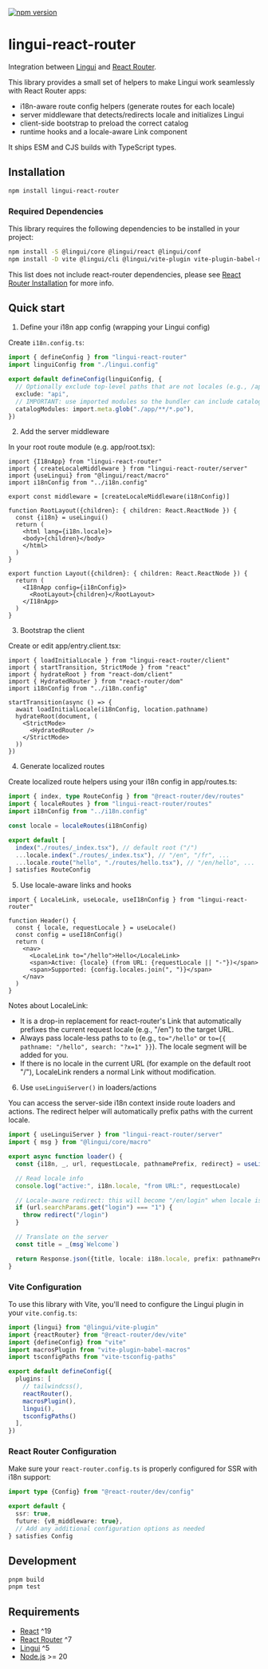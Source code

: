 [![npm version](https://badge.fury.io/js/lingui-react-router.svg)](https://www.npmjs.com/package/lingui-react-router)

# lingui-react-router

Integration between [Lingui](https://lingui.dev/) and [React Router](https://reactrouter.com/).

This library provides a small set of helpers to make Lingui work seamlessly with React Router apps:

- i18n-aware route config helpers (generate routes for each locale)
- server middleware that detects/redirects locale and initializes Lingui
- client-side bootstrap to preload the correct catalog
- runtime hooks and a locale-aware Link component

It ships ESM and CJS builds with TypeScript types.

## Installation

```bash
npm install lingui-react-router
```

### Required Dependencies

This library requires the following dependencies to be installed in your project:

```bash
npm install -S @lingui/core @lingui/react @lingui/conf
npm install -D vite @lingui/cli @lingui/vite-plugin vite-plugin-babel-macros
```

This list does not include react-router dependencies, please
see [React Router Installation](https://reactrouter.com/start/framework/installation) for more info.

## Quick start

1) Define your i18n app config (wrapping your Lingui config)

Create `i18n.config.ts`:

```ts
import { defineConfig } from "lingui-react-router"
import linguiConfig from "./lingui.config"

export default defineConfig(linguiConfig, {
  // Optionally exclude top-level paths that are not locales (e.g., /api)
  exclude: "api",
  // IMPORTANT: use imported modules so the bundler can include catalogs
  catalogModules: import.meta.glob("./app/**/*.po"),
})
```

2) Add the server middleware

In your root route module (e.g. app/root.tsx):

```tsx
import {I18nApp} from "lingui-react-router"
import { createLocaleMiddleware } from "lingui-react-router/server"
import {useLingui} from "@lingui/react/macro"
import i18nConfig from "../i18n.config"

export const middleware = [createLocaleMiddleware(i18nConfig)]

function RootLayout({children}: { children: React.ReactNode }) {
  const {i18n} = useLingui()
  return (
    <html lang={i18n.locale}>
    <body>{children}</body>
    </html>
  )
}

export function Layout({children}: { children: React.ReactNode }) {
  return (
    <I18nApp config={i18nConfig}>
      <RootLayout>{children}</RootLayout>
    </I18nApp>
  )
}
```

3) Bootstrap the client

Create or edit app/entry.client.tsx:

```tsx
import { loadInitialLocale } from "lingui-react-router/client"
import { startTransition, StrictMode } from "react"
import { hydrateRoot } from "react-dom/client"
import { HydratedRouter } from "react-router/dom"
import i18nConfig from "../i18n.config"

startTransition(async () => {
  await loadInitialLocale(i18nConfig, location.pathname)
  hydrateRoot(document, (
    <StrictMode>
      <HydratedRouter />
    </StrictMode>
  ))
})
```

4) Generate localized routes

Create localized route helpers using your i18n config in app/routes.ts:

```ts
import { index, type RouteConfig } from "@react-router/dev/routes"
import { localeRoutes } from "lingui-react-router/routes"
import i18nConfig from "../i18n.config"

const locale = localeRoutes(i18nConfig)

export default [
  index("./routes/_index.tsx"), // default root ("/")
  ...locale.index("./routes/_index.tsx"), // "/en", "/fr", ...
  ...locale.route("hello", "./routes/hello.tsx"), // "/en/hello", ...
] satisfies RouteConfig
```

5) Use locale-aware links and hooks

```tsx
import { LocaleLink, useLocale, useI18nConfig } from "lingui-react-router"

function Header() {
  const { locale, requestLocale } = useLocale()
  const config = useI18nConfig()
  return (
    <nav>
      <LocaleLink to="/hello">Hello</LocaleLink>
      <span>Active: {locale} (from URL: {requestLocale || "-"})</span>
      <span>Supported: {config.locales.join(", ")}</span>
    </nav>
  )
}
```

Notes about LocaleLink:

- It is a drop-in replacement for react-router's Link that automatically prefixes the current
  request locale (e.g., "/en") to the target URL.
- Always pass locale-less paths to `to` (e.g., `to="/hello"` or
  `to={{ pathname: "/hello", search: "?x=1" }}`). The locale segment will be added for you.
- If there is no locale in the current URL (for example on the default root "/"), LocaleLink renders
  a normal Link without modification.

6) Use `useLinguiServer()` in loaders/actions

You can access the server-side i18n context inside route loaders and actions.
The redirect helper will automatically prefix paths with the current locale.

```ts
import { useLinguiServer } from "lingui-react-router/server"
import { msg } from "@lingui/core/macro"

export async function loader() {
  const {i18n, _, url, requestLocale, pathnamePrefix, redirect} = useLinguiServer()

  // Read locale info
  console.log("active:", i18n.locale, "from URL:", requestLocale)

  // Locale-aware redirect: this will become "/en/login" when locale is "en"
  if (url.searchParams.get("login") === "1") {
    throw redirect("/login")
  }

  // Translate on the server
  const title = _(msg`Welcome`)

  return Response.json({title, locale: i18n.locale, prefix: pathnamePrefix})
}
```

### Vite Configuration

To use this library with Vite, you'll need to configure the Lingui plugin in your `vite.config.ts`:

```ts
import {lingui} from "@lingui/vite-plugin"
import {reactRouter} from "@react-router/dev/vite"
import {defineConfig} from "vite"
import macrosPlugin from "vite-plugin-babel-macros"
import tsconfigPaths from "vite-tsconfig-paths"

export default defineConfig({
  plugins: [
    // tailwindcss(),
    reactRouter(),
    macrosPlugin(),
    lingui(),
    tsconfigPaths()
  ],
})
```

### React Router Configuration

Make sure your `react-router.config.ts` is properly configured for SSR with i18n support:

```ts
import type {Config} from "@react-router/dev/config"

export default {
  ssr: true,
  future: {v8_middleware: true},
  // Add any additional configuration options as needed
} satisfies Config
```

## Development

```bash
pnpm build
pnpm test
```

## Requirements

- [React](https://react.dev/) ^19
- [React Router](https://reactrouter.com/) ^7
- [Lingui](https://lingui.dev/) ^5
- [Node.js](https://nodejs.org/) >= 20
